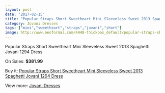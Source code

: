 ```yaml
---
layout: post
date: '2017-02-15'
title: "Popular Straps Short Sweetheart Mini Sleeveless Sweet 2013 Spaghetti Jovani 1294 Dress"
category: Jovani Dresses
tags: ["mini","sweetheart","straps","jovani","short"]
image: http://www.neoformal.com/4448-thickbox_default/popular-straps-short-sweetheart-mini-sleeveless-sweet-2013-spaghetti-jovani-1294-dress.jpg
---
```

Popular Straps Short Sweetheart Mini Sleeveless Sweet 2013 Spaghetti Jovani 1294 Dress

On Sales: **$381.99**
<a href="https://www.neoformal.com/en/jovani-dresses/1661-popular-straps-short-sweetheart-mini-sleeveless-sweet-2013-spaghetti-jovani-1294-dress.html"><amp-img layout="responsive" width="600" height="600" src="//www.neoformal.com/4448-thickbox_default/popular-straps-short-sweetheart-mini-sleeveless-sweet-2013-spaghetti-jovani-1294-dress.jpg" alt="Popular Straps Short Sweetheart Mini Sleeveless Sweet 2013 Spaghetti Jovani 1294 Dress 0" /></a>
<a href="https://www.neoformal.com/en/jovani-dresses/1661-popular-straps-short-sweetheart-mini-sleeveless-sweet-2013-spaghetti-jovani-1294-dress.html"><amp-img layout="responsive" width="600" height="600" src="//www.neoformal.com/4449-thickbox_default/popular-straps-short-sweetheart-mini-sleeveless-sweet-2013-spaghetti-jovani-1294-dress.jpg" alt="Popular Straps Short Sweetheart Mini Sleeveless Sweet 2013 Spaghetti Jovani 1294 Dress 1" /></a>
<a href="https://www.neoformal.com/en/jovani-dresses/1661-popular-straps-short-sweetheart-mini-sleeveless-sweet-2013-spaghetti-jovani-1294-dress.html"><amp-img layout="responsive" width="600" height="600" src="//www.neoformal.com/4450-thickbox_default/popular-straps-short-sweetheart-mini-sleeveless-sweet-2013-spaghetti-jovani-1294-dress.jpg" alt="Popular Straps Short Sweetheart Mini Sleeveless Sweet 2013 Spaghetti Jovani 1294 Dress 2" /></a>

Buy it: [Popular Straps Short Sweetheart Mini Sleeveless Sweet 2013 Spaghetti Jovani 1294 Dress](https://www.neoformal.com/en/jovani-dresses/1661-popular-straps-short-sweetheart-mini-sleeveless-sweet-2013-spaghetti-jovani-1294-dress.html "Popular Straps Short Sweetheart Mini Sleeveless Sweet 2013 Spaghetti Jovani 1294 Dress")

View more: [Jovani Dresses](https://www.neoformal.com/en/15-jovani-dresses "Jovani Dresses")